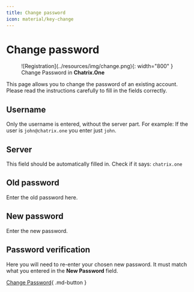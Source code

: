 ```yaml
---
title: Change password
icon: material/key-change
---
```


# Change password

<figure markdown>
   ![Registration](../resources/img/change.png){: width="800" }
   <figcaption>Change Password in <b>Chatrix.One</b></figcaption>
</figure>

This page allows you to change the password of an existing account. Please read the instructions carefully to fill in the fields correctly.

## Username

Only the username is entered, without the server part. For example: If the user is `john@chatrix.one` you enter just `john`.

## Server

This field should be automatically filled in. Check if it says: `chatrix.one`

## Old password

Enter the old password here.

## New password

Enter the new password.

## Password verification

Here you will need to re-enter your chosen new password. It must match what you entered in the **New Password** field.

[Change Password](https://chatrix.one/user/change_password/){ .md-button }
